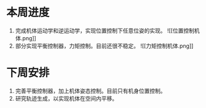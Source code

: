 # 本周进度
1. 完成机体运动学和逆运动学，实现位置控制下任意位姿的实现。
![[位置控制机体.png]]
2. 部分实现平衡控制器，力矩控制。目前还很不稳定。
![[力矩控制机体.png]]
# 下周安排
1. 完善平衡控制器，加上机体姿态控制。目前只有机身位置控制。
2. 研究轨迹生成，以实现机体在空间内平移。